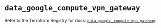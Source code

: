 # `data_google_compute_vpn_gateway`

Refer to the Terraform Registry for docs: [`data_google_compute_vpn_gateway`](https://registry.terraform.io/providers/hashicorp/google-beta/6.11.1/docs/data-sources/google_compute_vpn_gateway).
